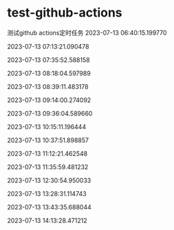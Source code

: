 # test-github-actions
测试github actions定时任务
2023-07-13 06:40:15.199770

2023-07-13 07:13:21.090478

2023-07-13 07:35:52.588158

2023-07-13 08:18:04.597989

2023-07-13 08:39:11.483178

2023-07-13 09:14:00.274092

2023-07-13 09:36:04.589660

2023-07-13 10:15:11.196444

2023-07-13 10:37:51.898857

2023-07-13 11:12:21.462548

2023-07-13 11:35:59.481232

2023-07-13 12:30:54.950033

2023-07-13 13:28:31.114743

2023-07-13 13:43:35.688044

2023-07-13 14:13:28.471212

